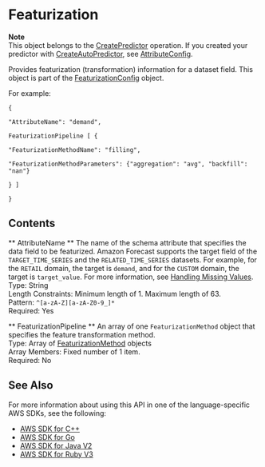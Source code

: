 # Featurization<a name="API_Featurization"></a>

**Note**  
This object belongs to the [CreatePredictor](API_CreatePredictor.md) operation\. If you created your predictor with [CreateAutoPredictor](API_CreateAutoPredictor.md), see [AttributeConfig](API_AttributeConfig.md)\.

Provides featurization \(transformation\) information for a dataset field\. This object is part of the [FeaturizationConfig](API_FeaturizationConfig.md) object\.

For example:

 `{` 

 `"AttributeName": "demand",` 

 `FeaturizationPipeline [ {` 

 `"FeaturizationMethodName": "filling",` 

 `"FeaturizationMethodParameters": {"aggregation": "avg", "backfill": "nan"}` 

 `} ]` 

 `}` 

## Contents<a name="API_Featurization_Contents"></a>

 ** AttributeName **   <a name="forecast-Type-Featurization-AttributeName"></a>
The name of the schema attribute that specifies the data field to be featurized\. Amazon Forecast supports the target field of the `TARGET_TIME_SERIES` and the `RELATED_TIME_SERIES` datasets\. For example, for the `RETAIL` domain, the target is `demand`, and for the `CUSTOM` domain, the target is `target_value`\. For more information, see [Handling Missing Values](howitworks-missing-values.md)\.  
Type: String  
Length Constraints: Minimum length of 1\. Maximum length of 63\.  
Pattern: `^[a-zA-Z][a-zA-Z0-9_]*`   
Required: Yes

 ** FeaturizationPipeline **   <a name="forecast-Type-Featurization-FeaturizationPipeline"></a>
An array of one `FeaturizationMethod` object that specifies the feature transformation method\.  
Type: Array of [FeaturizationMethod](API_FeaturizationMethod.md) objects  
Array Members: Fixed number of 1 item\.  
Required: No

## See Also<a name="API_Featurization_SeeAlso"></a>

For more information about using this API in one of the language\-specific AWS SDKs, see the following:
+  [AWS SDK for C\+\+](https://docs.aws.amazon.com/goto/SdkForCpp/forecast-2018-06-26/Featurization) 
+  [AWS SDK for Go](https://docs.aws.amazon.com/goto/SdkForGoV1/forecast-2018-06-26/Featurization) 
+  [AWS SDK for Java V2](https://docs.aws.amazon.com/goto/SdkForJavaV2/forecast-2018-06-26/Featurization) 
+  [AWS SDK for Ruby V3](https://docs.aws.amazon.com/goto/SdkForRubyV3/forecast-2018-06-26/Featurization) 